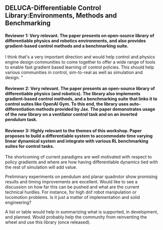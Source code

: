 ## DELUCA-Differentiable Control Library:Environments, Methods and Benchmarking

#### Reviewer 1: Very relevant. The paper presents on open-source library of differentiable physics and robotics environments, and also provides gradient-based control methods and a benchmarking suite. 

I think that's a very important direction and would help control and physics engine design communities to come together to offer a wide range of tools to enable fast gradient based learning of control policies. This should help various communities in control, sim-to-real as well as simulation and design. "

#### Reviewer 2: Very relevant. The paper presents an open-source library of differentiable physics (and robotics). The library also implements gradient-based control methods, and a benchmarking suite that links it to control suites like OpenAI Gym. To this end, the library uses auto-differentiation methods provided by Jax. The paper demonstrates usage of the new library on a ventilator control task and on an inverted pendulum task.

#### Reviewer 3: Highly relevant to the themes of this workshop. Paper proposes to build a differentiable system to accommodate time varying linear dynamical system and integrate with various RL benchmarking suites for control  tasks.

The shortcoming of current paradigms are well motivated with respect to policy gradients and where are how having differentiable dynamics tied with the rest of simulation will add value.

Preliminary experiments on pendulum and planar quadrotor show promising results and timing improvements are excellent. Would like to see a discussion on how far this can be pushed and what are the current technical hurdles. For instance, for high dof robot manipulation or locomotion problems. Is it just a matter of implementation and solid engineering?

A list or table would help in summarizing what is supported, in development, and planned. Would probably help the community from reinventing the wheel and use this library (once released).